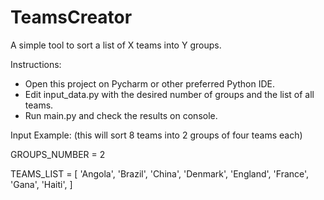 # TeamsCreator
A simple tool to sort a list of X teams into Y groups.

Instructions:
- Open this project on Pycharm or other preferred Python IDE.
- Edit input_data.py with the desired number of groups and the list of all teams.
- Run main.py and check the results on console.

Input Example: (this will sort 8 teams into 2 groups of four teams each)

  GROUPS_NUMBER = 2

  TEAMS_LIST = [
      'Angola',
      'Brazil',
      'China',
      'Denmark',
      'England',
      'France',
      'Gana',
      'Haiti',
  ]


